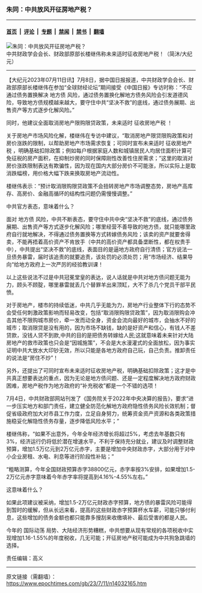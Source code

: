 ### 朱同：中共放风开征房地产税？

---

#### [首页](../../../..?n14032165) &nbsp;|&nbsp; [评论](../../../../../epoch-comment?n14032165) &nbsp;|&nbsp; [专题](../../../../../epoch-special?n14032165) &nbsp;|&nbsp; [禁闻](../../../../../epoch-news?n14032165) &nbsp;|&nbsp; [禁书](../../../../../books?n14032165) &nbsp;|&nbsp; [翻墙](https://github.com/gfw-breaker/nogfw/blob/master/README.md?n14032165)


<div><img alt="朱同：中共放风开征房地产税？" class="attachment-djy_600_400 size-djy_600_400 wp-post-image" src="https://i.epochtimes.com/assets/uploads/2023/07/id14032173-04f28d4ab394345ad93dc549212b7576-600x399.jpeg"/>
<div class="caption">
 中共财政学会会长、财政部原部长楼继伟称未来适时征收房地产税！（简沐/大纪元）
</div></div><hr/><div class="post_content" id="artbody" itemprop="articleBody">
 <!-- article content begin -->
 <p>
  【大纪元2023年07月11日讯】7月8日，据中国日报报道，中共财政学会会长、财政部原部长楼继伟在参加“全球财经论坛”期间接受《中国日报》专访时称：“不应通过债务置换解决
  <ok href="https://www.epochtimes.com/gb/tag/%E5%9C%B0%E6%96%B9%E5%80%BA.html">
   地方债
  </ok>
  风险，通过债务置换化解地方债务风险会引发道德风险，导致地方债规模越来越大，要守住中共“坚决不救”的底线，通过债务展期、出售资产等方式逐步化解风险。”
 </p>
 <p>
  同时，他建议全面取消房地产限购限贷政策，未来适时
  <ok href="https://www.epochtimes.com/gb/tag/%E5%BE%81%E6%94%B6%E6%88%BF%E5%9C%B0%E4%BA%A7%E7%A8%8E.html">
   征收房地产税
  </ok>
  ！
 </p>
 <p>
  关于房地产市场风险化解，楼继伟在专访中建议，“取消房地产限贷限购政策和对房价涨跌的限制，以帮助房地产市场需求恢复；可同时宣布未来适时
  <ok href="https://www.epochtimes.com/gb/tag/%E5%BE%81%E6%94%B6%E6%88%BF%E5%9C%B0%E4%BA%A7%E7%A8%8E.html">
   征收房地产税
  </ok>
  ，明确基础扣除政策；例如每户根据家庭人数和城镇居民人均居住面积计算可免征税的房产面积，在抑制炒房的同时保障刚性改善性住房需求；”这里的取消对房价涨跌限制表达有欺骗性，因为现在国内大部分房价不可能涨，所以实际上是取消跌幅榜，用价格大幅下跌来换取房地产流动性。
 </p>
 <p>
  楼继伟表示：“预计取消限购限贷政策不会扭转房地产市场调整态势，房地产高库存、高房价、金融高循环的结构性问题仍需慢慢调整。”
 </p>
 <p>
  中共官方表态，意味着什么？
 </p>
 <p>
  面对
  <ok href="https://www.epochtimes.com/gb/tag/%E5%9C%B0%E6%96%B9%E5%80%BA.html">
   地方债
  </ok>
  风险，中共不断表态，要守住中共中央“坚决不救”的底线，通过债务展期、出售资产等方式逐步化解风险；哪里经营不善导致的地方债，就只能哪里政府自行就地解决，不得通过债务置换等方式转嫁债务风险；该卖的资产就要舍得卖，不能再捂着高价资产不肯放手（中共的高价资产都具备垄断性，都在权贵手中），中共提出“坚决不救”的底线，表面目的是逼地方政府自行清债；官方说法一旦债务暴雷，届时该追责的就要追责，该处罚的必须处罚；用“市场经济、结果导向“给地方政府上一次严厉的经验教训课！
 </p>
 <p>
  以上这些说法不过是中共冠冕堂皇的表达，说人话就是中共对地方债问题无能为力，顾头不顾腚，哪里暴雷就丢几个替罪羊出来顶缸，大不了杀几个党员干部平民愤。
 </p>
 <p>
  对于房地产，楼市的持续低迷，中共几乎无能为力，房地产行业整体下行的态势不会受任何刺激政策影响而轻易改变，包括“取消限购限贷政策”，因为取消限购会冲击其他不限购城市房价，牵一发而动全身，资金会流向最好的城市，会抽水不好的城市；取消限贷是没有用的，因为市场不缺钱，缺的是好资产和信心，有钱人不差贷款，没钱人贷不到款,中共的目的是把债务转嫁给人民;这就意味着未来针对大陆房地产的救市政策也只会是“因城施策”，不会是大水漫灌式的全面放松，因为事实证明中共大放水大印钞无效，所以只能是各地方政府自己玩，自己负责。推卸责任的说法是“房住不炒”！
 </p>
 <p>
  另外，还提出了可同时宣布未来适时征收房地产税，明确基础扣除政策；这才是中共真正想要表达的重点，因为无论是地方债问题、还是一定程度解决地方政府财政困难，房地产税作为地方政府的“补充税收”都是一个不错的选项！
 </p>
 <p>
  7月4日，中共财政部网站刊发了《国务院关于2022年中央决算的报告》，要求“进一步压实地方和部门责任，建立健全防范化解地方政府隐性债务风险长效机制；督促省级政府加大对市县工作力度，立足自身努力，统筹资金资产资源和各类政策措施稳妥化解隐性债务存量，逐步降低风险水平；”
 </p>
 <p>
  楼继伟称，“如果不出意外，今年全年经济增长将超过5%，考虑去年基数只有3%，经济运行仍将低於潜在增速水平，不利于保持充分就业，建议及时调整财政预算，增加1.5万亿元到2万亿元赤字，主要是增加中央财政赤字，大部分用于对中小企业房租、水电、利息等进行阶段性补贴；”
 </p>
 <p>
  “粗略测算，今年全国财政预算赤字38800亿元，赤字率按3%安排，如果增加1.5-2万亿元赤字意味着今年赤字率将提高到4.16%-4.55%左右。”
 </p>
 <p>
  这意味着什么？
 </p>
 <p>
  如果此项建议被采纳，增加1.5-2万亿元财政赤字预算，地方债的暴雷风险可能得到暂时的缓解，但从长远来看，提高的这些财政赤字预算杯水车薪，可能只够付利息，这些增加的债务金额也都只能靠多搜刮来收缴填补、最后受害的都是人民。
 </p>
 <p>
  今年的
  <ok href="https://www.epochtimes.com/gb/tag/%E5%9B%BD%E9%99%85%E5%8A%A8%E8%8D%A1.html">
   国际动荡
  </ok>
  局势、大陆经济形势糟糕，中共想要从现有常规的各项税收中实现增加1.16-1.55%的年度税收，几无可能；开征房地产税可能成为中共狗急跳墙的选择。
 </p>
 <p>
  责任编辑：高义
 </p>
 <!-- article content end -->
 <div id="below_article_ad">
 </div>
</div>


---

原文链接（需翻墙）：https://www.epochtimes.com/gb/23/7/11/n14032165.htm